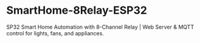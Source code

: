 # SmartHome-8Relay-ESP32
SP32 Smart Home Automation with 8-Channel Relay | Web Server &amp; MQTT control for lights, fans, and appliances.
